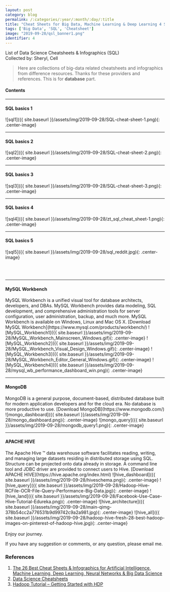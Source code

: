 ```yaml
---
layout: post
category: blog
permalink: /:categories/:year/:month/:day/:title
title: "Cheat Sheets for Big Data, Machine Learning & Deep Learning 4 SQL"
tags: ['Big Data', 'SQL', 'Cheatsheet']
image: "2019-09-28/qsl_banner1.png"
identifier: 4
---
```


List of Data Science Cheatsheets & Infographics (SQL)
<br>
Collected by: Sheryl, Cell

<!--more-->

<blockquote class="tip">
Here are collections of big-data related cheatsheets and infographics from difference resources. Thanks for these providers and references. This is for <strong>database</strong> part.
</blockquote>

<div class="list-of-contents">
  <h4>Contents</h4>
  <ul></ul>
</div>

<hr class="with-margin">
<h4 class="header" id="basics1">SQL basics 1</h4>

![sql1]({{ site.baseurl }}/assets/img/2019-09-28/SQL-cheat-sheet-1.png){: .center-image}


<hr class="with-margin">
<h4 class="header" id="basics2">SQL basics 2</h4>

![sql2]({{ site.baseurl }}/assets/img/2019-09-28/SQL-cheat-sheet-2.png){: .center-image}

<hr class="with-margin">
<h4 class="header" id="basics3">SQL basics 3</h4>

![sql3]({{ site.baseurl }}/assets/img/2019-09-28/SQL-cheat-sheet-3.png){: .center-image}

<hr class="with-margin">
<h4 class="header" id="basics4">SQL basics 4</h4>

![sql4]({{ site.baseurl }}/assets/img/2019-09-28/zt_sql_cheat_sheet-1.png){: .center-image}

<hr class="with-margin">
<h4 class="header" id="basics5">SQL basics 5</h4>

![sql5]({{ site.baseurl }}/assets/img/2019-09-28/sql_reddit.jpg){: .center-image}

<br></br>
<hr class="with-margin">
<h4 class="header" id="MySQLWorkbench">MySQL Workbench</h4>
MySQL Workbench is a unified visual tool for database architects, developers, and DBAs. MySQL Workbench provides data modeling, SQL development, and comprehensive administration tools for server configuration, user administration, backup, and much more. MySQL Workbench is available on Windows, Linux and Mac OS X.
[Download MySQL Workbench](https://www.mysql.com/products/workbench/)
![MySQL_Workbench1]({{ site.baseurl }}/assets/img/2019-09-28/MySQL_Workbench_Mainscreen_Windows.gif){: .center-image}
![MySQL_Workbench2]({{ site.baseurl }}/assets/img/2019-09-28/MySQL_Workbench_Visual_Design_Windows.gif){: .center-image}
![MySQL_Workbench3]({{ site.baseurl }}/assets/img/2019-09-28/MySQL_Workbench_Editor_General_Windows.gif){: .center-image}
![MySQL_Workbench4]({{ site.baseurl }}/assets/img/2019-09-28/mysql_wb_performance_dashboard_win.png){: .center-image}

<hr class="with-margin">
<h4 class="header" id="MongoDB">MongoDB</h4>
MongoDB is a general purpose, document-based, distributed database built for modern application developers and for the cloud era. No database is more productive to use.
[Download MongoDB](https://www.mongodb.com/)
![mongo_dashboard]({{ site.baseurl }}/assets/img/2019-09-28/mongo_dashboard.png){: .center-image}
![mongo_query]({{ site.baseurl }}/assets/img/2019-09-28/mongodb_query1.png){: .center-image}

<hr class="with-margin">
<h4 class="header" id="APACHEHIVE">APACHE HIVE</h4>
The Apache Hive ™ data warehouse software facilitates reading, writing, and managing large datasets residing in distributed storage using SQL. Structure can be projected onto data already in storage. A command line tool and JDBC driver are provided to connect users to Hive.
[Download APACHE HIVE](https://hive.apache.org/index.html)
![hive_dashboard]({{ site.baseurl }}/assets/img/2019-09-28/hiveschema.png){: .center-image}
![hive_query]({{ site.baseurl }}/assets/img/2019-09-28/Hadoop-Hive-RCFile-OCR-File-Query-Performance-Big-Data.jpg){: .center-image}
![hive_land]({{ site.baseurl }}/assets/img/2019-09-28/Facebook-Use-Case-Hive-Tutorial-Edureka.png){: .center-image}
![hive_architecture]({{ site.baseurl }}/assets/img/2019-09-28/main-qimg-378b54cc2a776531b9d99742c9a2a981.jpg){: .center-image}
![hive_all]({{ site.baseurl }}/assets/img/2019-09-28/hadoop-hive-fresh-28-best-hadoop-images-on-pinterest-of-hadoop-hive.jpg){: .center-image}
<br></br>
Enjoy our journey. 

If you have any suggestion or comments, or any question, please email me.


### References

<ol>
  <li><a href="https://mattybv3.wordpress.com/2018/09/13/the-26-best-cheat-sheets-infographics-for-artificial-intelligence-ai-machine-learning-ml-deep-learning-neural-networks-big-data-science/">The 26 Best Cheat Sheets & Infographics for Artificial Intelligence, Machine Learning, Deep Learning, Neural Networks & Big Data Science</a></li>
  <li><a href="https://github.com/FavioVazquez/ds-cheatsheets">Data Science Cheatsheets</a></li>
  <li><a href="https://hortonworks.com/apache/hadoop/">Hadoop Tutorial – Getting Started with HDP</a></li>
</ol>
